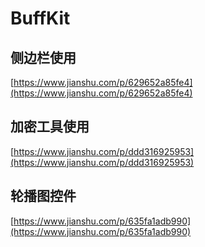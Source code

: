 # BuffKit 

## 侧边栏使用
[https://www.jianshu.com/p/629652a85fe4](https://www.jianshu.com/p/629652a85fe4)

## 加密工具使用
[https://www.jianshu.com/p/ddd316925953](https://www.jianshu.com/p/ddd316925953)

## 轮播图控件
[https://www.jianshu.com/p/635fa1adb990](https://www.jianshu.com/p/635fa1adb990)
